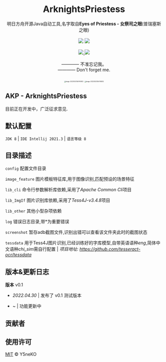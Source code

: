 <h1 align="center">ArknightsPriestess</h1>
<p align="center">
  明日方舟开源Java自动工具,名字取自<b>Eyes of Priestess - 女祭司之眼</b>(普瑞塞斯之眼)
  <br><br>
  <a href='https://blog.ysneko.com'><img src="https://img.shields.io/static/v1?label=Powered%20by&message=Y5neKO&color=green"></a>
  <a href='https://www.oracle.com/java/technologies/downloads/#java8'><img src="https://img.shields.io/static/v1?label=JDK&message=1.8&color=yellow"></a>
  <br><br>
  <a href="#">
    <img src="https://img.shields.io/badge/Supported%20by-Alipay🈲%20%E2%86%92-gray.svg?colorA=655BE1&colorB=4F44D6&style=for-the-badge"/>
  </a>
  <a href="#">
    <img src="https://img.shields.io/badge/Supported%20by-WechatPay🈲%20%E2%86%92-gray.svg?colorA=61c265&colorB=4CAF50&style=for-the-badge"/>
  </a>
  <br><br>
  <a>———— 不准忘记我。</a>
  <br>
  <a>———— Don't forget me.</a>
  <br><br>
  <img src="https://img-blog.csdnimg.cn/7512889713bd422dbd791e17359ed1d3.png" alt="image-20220503164740855" style="zoom:30%;" />
  <img src="https://img-blog.csdnimg.cn/66faca6cebf54f778e201362c8a34388.png" alt="image-20220503164740855" style="zoom:30%;" />
</p>
  
## AKP - ArknightsPriestess

目前正在开发中，广泛征求意见.


## 默认配置
`JDK 8`  |  `IDE Intellij 2021.3`  |  `语言等级 8`


## 目录描述
`config` 配置文件目录

`image_feature` 图片模板特征库,用于图像识别,匹配预设的场景特征

`lib_cli` 命令行参数解析库依赖,采用了*Apache Common Cli*项目

`lib_ImgIf` 图片识别库依赖,采用了*Tess4J-v3.4.8*项目

`lib_other` 其他小型杂项依赖

`log` 错误日志目录,带\*为重要错误

`screenshot` 暂存adb截图文件,识别出错可以查看该文件夹此时的截图状态

`tessdata` 用于Tess4J图片识别,已经训练好的字库模型,自带英语语种*eng*,简体中文语种*chi_sim*需自行配置 | *项目地址: https://github.com/tesseract-ocr/tessdata*


## 版本&更新日志
**版本** v0.1

- *2022.04.30* | 发布了 v0.1 测试版本

- ~ | 功能更新中


## 贡献者


## 使用许可
[MIT](LISENCE) © Y5neKO
